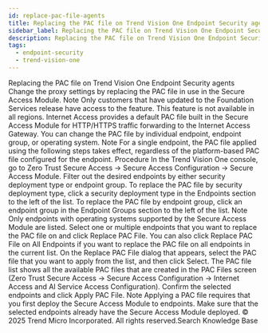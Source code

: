 ```yaml
---
id: replace-pac-file-agents
title: Replacing the PAC file on Trend Vision One Endpoint Security agents
sidebar_label: Replacing the PAC file on Trend Vision One Endpoint Security agents
description: Replacing the PAC file on Trend Vision One Endpoint Security agents
tags:
  - endpoint-security
  - trend-vision-one
---
```


 Replacing the PAC file on Trend Vision One Endpoint Security agents Change the proxy settings by replacing the PAC file in use in the Secure Access Module. Note Only customers that have updated to the Foundation Services release have access to the feature. This feature is not available in all regions. Internet Access provides a default PAC file built in the Secure Access Module for HTTP/HTTPS traffic forwarding to the Internet Access Gateway. You can change the PAC file by individual endpoint, endpoint group, or operating system. Note For a single endpoint, the PAC file applied using the following steps takes effect, regardless of the platform-based PAC file configured for the endpoint. Procedure In the Trend Vision One console, go to Zero Trust Secure Access → Secure Access Configuration → Secure Access Module. Filter out the desired endpoints by either security deployment type or endpoint group. To replace the PAC file by security deployment type, click a security deployment type in the Endpoints section to the left of the list. To replace the PAC file by endpoint group, click an endpoint group in the Endpoint Groups section to the left of the list. Note Only endpoints with operating systems supported by the Secure Access Module are listed. Select one or multiple endpoints that you want to replace the PAC file on and click Replace PAC File. You can also click Replace PAC File on All Endpoints if you want to replace the PAC file on all endpoints in the current list. On the Replace PAC File dialog that appears, select the PAC file that you want to apply from the list, and then click Select. The PAC file list shows all the available PAC files that are created in the PAC Files screen (Zero Trust Secure Access → Secure Access Configuration → Internet Access and AI Service Access Configuration). Confirm the selected endpoints and click Apply PAC File. Note Applying a PAC file requires that you first deploy the Secure Access Module to endpoints. Make sure that the selected endpoints already have the Secure Access Module deployed. © 2025 Trend Micro Incorporated. All rights reserved.Search Knowledge Base